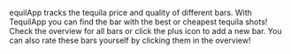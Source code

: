 equilApp tracks the tequila price and quality of different bars. With TequilApp you can find the bar with the best or cheapest tequila shots!
Check the overview for all bars or click the plus icon to add a new bar. You can also rate these bars yourself by clicking them in the overview!

